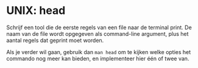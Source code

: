 # UNIX: head

Schrijf een tool die de eerste regels van een file naar de terminal print. De naam van de file wordt opgegeven als command-line argument, plus het aantal regels dat geprint moet worden.

Als je verder wil gaan, gebruik dan `man head` om te kijken welke opties het commando nog meer kan bieden, en implementeer hier één of twee van.
